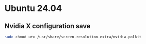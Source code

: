 # Ubuntu 24.04
## Nvidia X configuration save

```bash
sudo chmod u+x /usr/share/screen-resolution-extra/nvidia-polkit
```
